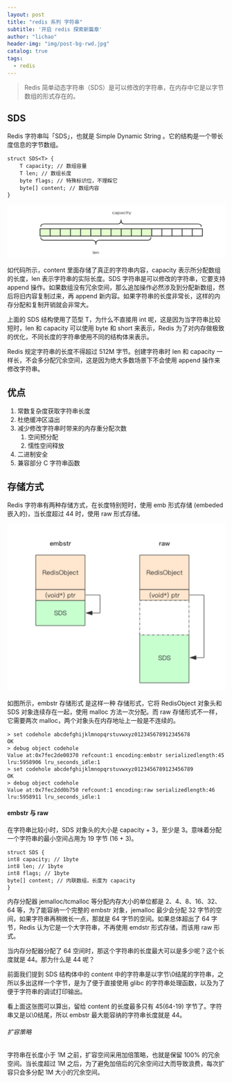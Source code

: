 ```yaml
---
layout: post
title: "redis 系列 字符串"
subtitle: '开启 redis 探索新篇章'
author: "lichao"
header-img: "img/post-bg-rwd.jpg"
catalog: true
tags:
  - redis 
---
```


> Redis 简单动态字符串（SDS）是可以修改的字符串，在内存中它是以字节数组的形式存在的。

## SDS
Redis 字符串叫「SDS」，也就是 Simple Dynamic String 。它的结构是一个带长度信息的字节数组。

```
struct SDS<T> {
    T capacity; // 数组容量
    T len; // 数组长度
    byte flags; // 特殊标识位，不理睬它
    byte[] content; // 数组内容
}
```
![存储概览](/img/redis/string.png)

如代码所示，content 里面存储了真正的字符串内容，capacity 表示所分配数组的长度，len 表示字符串的实际长度。SDS 字符串是可以修改的字符串，它要支持 append 操作。如果数组没有冗余空间，那么追加操作必然涉及到分配新数组，然后将旧内容复制过来，再 append 新内容。如果字符串的长度非常长，这样的内存分配和复制开销就会非常大。

上面的 SDS 结构使用了范型 T，为什么不直接用 int 呢，这是因为当字符串比较短时，len 和 capacity 可以使用 byte 和 short 来表示，Redis 为了对内存做极致的优化，不同长度的字符串使用不同的结构体来表示。

Redis 规定字符串的长度不得超过 512M 字节。创建字符串时 len 和 capacity 一样长，不会多分配冗余空间，这是因为绝大多数场景下不会使用 append 操作来修改字符串。

## 优点
1. 常数复杂度获取字符串长度
2. 杜绝缓冲区溢出
3. 减少修改字符串时带来的内存重分配次数
    1. 空间预分配
    2. 懦性空间释放
4. 二进制安全
5. 兼容部分 C 字符串函数


## 存储方式
Redis 字符串有两种存储方式，在长度特别短时，使用 emb 形式存储 (embeded 嵌入的)，当长度超过 44 时，使用 raw 形式存储。

![存储概览](/img/redis/15.png)

如图所示，embstr 存储形式 是这样一种 存储形式，它将 RedisObject 对象头和 SDS 对象连续存在一起，使用 malloc 方法一次分配。而 raw 存储形式不一样，它需要两次 malloc，两个对象头在内存地址上一般是不连续的。


```
> set codehole abcdefghijklmnopqrstuvwxyz012345678912345678
OK
> debug object codehole
Value at:0x7fec2de00370 refcount:1 encoding:embstr serializedlength:45 lru:5958906 lru_seconds_idle:1
> set codehole abcdefghijklmnopqrstuvwxyz0123456789123456789
OK
> debug object codehole
Value at:0x7fec2dd0b750 refcount:1 encoding:raw serializedlength:46 lru:5958911 lru_seconds_idle:1
```
#### embstr 与 raw
在字符串比较小时，SDS 对象头的大小是 capacity + 3，至少是 3。意味着分配一个字符串的最小空间占用为 19 字节 (16 + 3)。
```
struct SDS {
int8 capacity; // 1byte
int8 len; // 1byte
int8 flags; // 1byte
byte[] content; // 内联数组，长度为 capacity
}
```

内存分配器 jemalloc/tcmalloc 等分配内存大小的单位都是 2、4、8、16、32、64 等，为了能容纳一个完整的 embstr 对象，jemalloc 最少会分配 32 字节的空间，如果字符串再稍微长一点，那就是 64 字节的空间。如果总体超出了 64 字节，Redis 认为它是一个大字符串，不再使用 emdstr 形式存储，而该用 raw 形式。

当内存分配器分配了 64 空间时，那这个字符串的长度最大可以是多少呢？这个长度就是 44。那为什么是 44 呢？

前面我们提到 SDS 结构体中的 content 中的字符串是以字节\0结尾的字符串，之所以多出这样一个字节，是为了便于直接使用 glibc 的字符串处理函数，以及为了便于字符串的调试打印输出。

看上面这张图可以算出，留给 content 的长度最多只有 45(64-19) 字节了。字符串又是以\0结尾，所以 embstr 最大能容纳的字符串长度就是 44。

###### 扩容策略
字符串在长度小于 1M 之前，扩容空间采用加倍策略，也就是保留 100% 的冗余空间。当长度超过 1M 之后，为了避免加倍后的冗余空间过大而导致浪费，每次扩容只会多分配 1M 大小的冗余空间。
